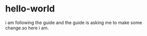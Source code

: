 # hello-world
i am following the guide
and the guide is asking me to make some change.so here i am.
